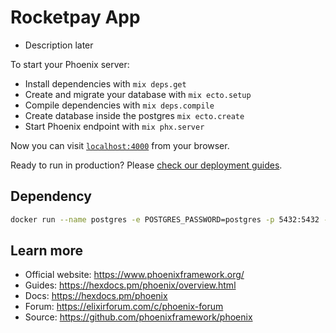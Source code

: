 # Rocketpay App

- Description later

To start your Phoenix server:

  * Install dependencies with `mix deps.get`
  * Create and migrate your database with `mix ecto.setup`
  * Compile dependencies with `mix deps.compile`
  * Create database inside the postgres `mix ecto.create`
  * Start Phoenix endpoint with `mix phx.server`

Now you can visit [`localhost:4000`](http://localhost:4000) from your browser.

Ready to run in production? Please [check our deployment guides](https://hexdocs.pm/phoenix/deployment.html).

## Dependency 
```bash
docker run --name postgres -e POSTGRES_PASSWORD=postgres -p 5432:5432 -d postgres
```

## Learn more

  * Official website: https://www.phoenixframework.org/
  * Guides: https://hexdocs.pm/phoenix/overview.html
  * Docs: https://hexdocs.pm/phoenix
  * Forum: https://elixirforum.com/c/phoenix-forum
  * Source: https://github.com/phoenixframework/phoenix
